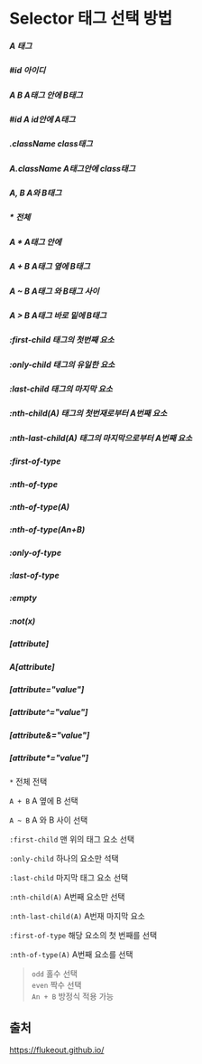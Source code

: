 # Selector 태그 선택 방법
##### A 태그
##### #id 아이디
##### A B A태그 안에 B태그
##### #id A id안에 A태그
##### .className class태그
##### A.className A태그안에 class태그
##### A, B A와 B태그
##### * 전체
##### A *  A태그 안에 
##### A + B A태그 옆에 B태그
##### A ~ B A태그 와 B태그 사이
##### A > B A태그 바로 밑에 B태그
##### :first-child 태그의 첫번째 요소
##### :only-child 태그의 유일한 요소
##### :last-child 태그의 마지막 요소
##### :nth-child(A) 태그의 첫번재로부터 A번째 요소
##### :nth-last-child(A) 태그의 마지막으로부터 A번째 요소
##### :first-of-type
##### :nth-of-type
##### :nth-of-type(A)
##### :nth-of-type(An+B)
##### :only-of-type
##### :last-of-type
##### :empty
##### :not(x)
##### [attribute]
##### A[attribute]
##### [attribute="value"]
##### [attribute^="value"]
##### [attribute&="value"]
##### [attribute*="value"]
`*` 전체 전택

`A + B` A 옆에 B 선택

`A ~ B` A 와 B 사이 선택

`:first-child` 맨 위의 태그 요소 선택

`:only-child` 하나의 요소만 석택

`:last-child` 마지막 태그 요소 선택

`:nth-child(A)` A번째 요소만 선택

`:nth-last-child(A)` A번재 마지막 요소

`:first-of-type` 해당 요소의 첫 번째를 선택

`:nth-of-type(A)` A번째 요소를 선택 
> `odd` 홀수 선택 <br> `even` 짝수 선택 <br> `An + B` 방정식 적용 가능


## 출처
https://flukeout.github.io/
